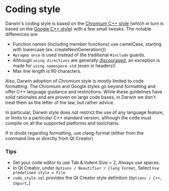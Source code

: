 
# Coding style

Darwin's coding style is based on the [Chromium C++ style][1] (which in turn is based on
the [Google C++ style][2]) with a few small tweaks. The notable differences are:

- Function names (including member functions) use camelCase, starting with lowercase
    (ex. createNextGeneration())
- `#pragma once` is used instead of the traditional `#include` guards.
- Although `using directives` are generally [discouraged][3], an exception is made for
    `using namespace std` (even in headers!)
- Max line length is 90 characters.

Also, Darwin adoption of Chromium style is mostly limited to code formatting. The Chromium
and Google styles go beyond formatting and offer C++ language guidance and restrictions. 
While these guidelines have solid rationales and are proven on large code bases, in Darwin
we don't treat them as the letter of the law, but rather advice.

In particular, Darwin style does not restrict the use of any language feature, or limits
to a particular C++ standard version, although the code must compile on all the supported
platforms and toolchains.

If in doubt regarding formatting, use clang-format (either from the command line or
directly from Qt Creator)

### Tips

- Set your code editor to use Tab & Indent Size = 2, Always use spaces.
- In Qt Creator, under `Options / Beautifier / Clang Format`, Select
    `Use predefined style = File`
- `code_style.xml` provides the Qt Creator style definition (`Options / C++, Import…`)

[1]: https://chromium.googlesource.com/chromium/src/+/master/styleguide/c++/c++.md
[2]: https://google.github.io/styleguide/cppguide.html
[3]: https://abseil.io/tips/153

